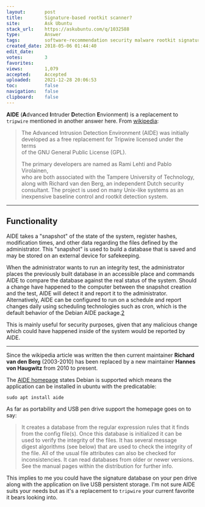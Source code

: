 ```yaml
---
layout:       post
title:        Signature-based rootkit scanner?
site:         Ask Ubuntu
stack_url:    https://askubuntu.com/q/1032588
type:         Answer
tags:         software-recommendation security malware rootkit signature
created_date: 2018-05-06 01:44:40
edit_date:    
votes:        3
favorites:    
views:        1,079
accepted:     Accepted
uploaded:     2021-12-28 20:06:53
toc:          false
navigation:   false
clipboard:    false
---
```


**AIDE** (**A**dvanced **I**ntruder **D**etection **E**nvionment) is a replacement to `tripwire` mentioned in another answer here. From [wikipedia][1]: 

> The Advanced Intrusion Detection Environment (AIDE) was initially  
> developed as a free replacement for Tripwire licensed under the terms  
> of the GNU General Public License (GPL).  
>   
> The primary developers are named as Rami Lehti and Pablo Virolainen,  
> who are both associated with the Tampere University of Technology,  
> along with Richard van den Berg, an independent Dutch security  
> consultant. The project is used on many Unix-like systems as an  
> inexpensive baseline control and rootkit detection system.  


----------


## Functionality

AIDE takes a "snapshot" of the state of the system, register hashes, modification times, and other data regarding the files defined by the administrator. This "snapshot" is used to build a database that is saved and may be stored on an external device for safekeeping.

When the administrator wants to run an integrity test, the administrator places the previously built database in an accessible place and commands AIDE to compare the database against the real status of the system. Should a change have happened to the computer between the snapshot creation and the test, AIDE will detect it and report it to the administrator. Alternatively, AIDE can be configured to run on a schedule and report changes daily using scheduling technologies such as cron, which is the default behavior of the Debian AIDE package.[2]

This is mainly useful for security purposes, given that any malicious change which could have happened inside of the system would be reported by AIDE.


----------

Since the wikipedia article was written the then current maintainer **Richard van den Berg** (2003-2010) has been replaced by a new maintainer **Hannes von Haugwitz** from 2010 to present.

The [AIDE homepage][2] states Debian is supported which means the application can be installed in ubuntu with the predicatable:

``` 
sudo apt install aide

```

As far as portability and USB pen drive support the homepage goes on to say:

> It creates a database from the regular expression rules that it finds  
> from the config file(s). Once this database is initialized it can be  
> used to verify the integrity of the files. It has several message  
> digest algorithms (see below) that are used to check the integrity of  
> the file. All of the usual file attributes can also be checked for  
> inconsistencies. It can read databases from older or newer versions.  
> See the manual pages within the distribution for further info.  

This implies to me you could have the signature database on your pen drive along with the application on live USB persistent storage. I'm not sure AIDE suits your needs but as it's a replacement to `tripwire` your current favorite it bears looking into.

  [1]: https://en.wikipedia.org/wiki/Advanced_Intrusion_Detection_Environment
  [2]: http://aide.sourceforge.net/
